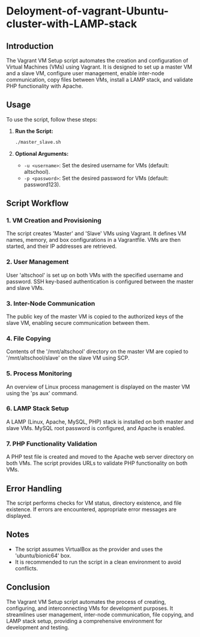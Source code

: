 # Deloyment-of-vagrant-Ubuntu-cluster-with-LAMP-stack

## Introduction

The Vagrant VM Setup script automates the creation and configuration of Virtual Machines (VMs) using Vagrant. It is designed to set up a master VM and a slave VM, configure user management, enable inter-node communication, copy files between VMs, install a LAMP stack, and validate PHP functionality with Apache.

## Usage

To use the script, follow these steps:

1. **Run the Script:**

   ```bash
   ./master_slave.sh
   ```


2. **Optional Arguments:**

   - `-u <username>`: Set the desired username for VMs (default: altschool).
   - `-p <password>`: Set the desired password for VMs (default: password123).

## Script Workflow

### 1. VM Creation and Provisioning

The script creates 'Master' and 'Slave' VMs using Vagrant. It defines VM names, memory, and box configurations in a Vagrantfile. VMs are then started, and their IP addresses are retrieved.

### 2. User Management

User 'altschool' is set up on both VMs with the specified username and password. SSH key-based authentication is configured between the master and slave VMs.

### 3. Inter-Node Communication

The public key of the master VM is copied to the authorized keys of the slave VM, enabling secure communication between them.

### 4. File Copying

Contents of the '/mnt/altschool' directory on the master VM are copied to '/mnt/altschool/slave' on the slave VM using SCP.

### 5. Process Monitoring

An overview of Linux process management is displayed on the master VM using the 'ps aux' command.

### 6. LAMP Stack Setup

A LAMP (Linux, Apache, MySQL, PHP) stack is installed on both master and slave VMs. MySQL root password is configured, and Apache is enabled.

### 7. PHP Functionality Validation

A PHP test file is created and moved to the Apache web server directory on both VMs. The script provides URLs to validate PHP functionality on both VMs.

## Error Handling

The script performs checks for VM status, directory existence, and file existence. If errors are encountered, appropriate error messages are displayed.

## Notes

- The script assumes VirtualBox as the provider and uses the 'ubuntu/bionic64' box.
- It is recommended to run the script in a clean environment to avoid conflicts.

## Conclusion

The Vagrant VM Setup script automates the process of creating, configuring, and interconnecting VMs for development purposes. It streamlines user management, inter-node communication, file copying, and LAMP stack setup, providing a comprehensive environment for development and testing.
